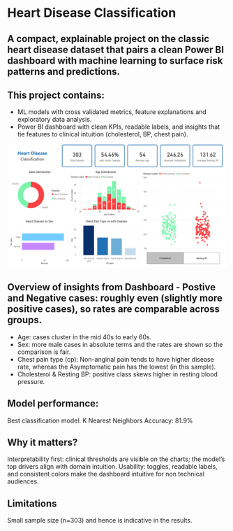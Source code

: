 # Heart Disease Classification 

A compact, explainable project on the classic heart disease dataset that pairs a clean Power BI dashboard with machine learning to surface risk patterns and predictions.
--- 
## This project contains: 
- ML models with cross validated metrics, feature explanations and exploratory data analysis. 
- Power BI dashboard with clean KPIs, readable labels, and insights that tie features to clinical intuition (cholesterol, BP, chest pain). 

![Heart Disease Dashboard](images/Dashboard.PNG) 
## Overview of insights from Dashboard - Postive and Negative cases: roughly even (slightly more positive cases), so rates are comparable across groups. 
- Age: cases cluster in the mid 40s to early 60s. 
- Sex: more male cases in absolute terms and the rates are shown so the comparison is fair. 
- Chest pain type (cp): Non-anginal pain tends to have higher disease rate, whereas the Asymptomatic pain has the lowest (in this sample). 
- Cholesterol & Resting BP: positive class skews higher in resting blood pressure. 

## Model performance: 
Best classification model: K Nearest Neighbors 
Accuracy: 81.9% 

## Why it matters? 
Interpretability first: clinical thresholds are visible on the charts; the model’s top drivers align with domain intuition. 
Usability: toggles, readable labels, and consistent colors make the dashboard intuitive for non technical audiences. 

## Limitations 
Small sample size (n=303) and hence is indicative in the results.